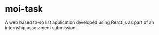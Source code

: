 # moi-task
A web based to-do list application developed using React.js as part of an internship assessment submission.
